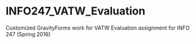 # INFO247_VATW_Evaluation
Customized GravityForms work for VATW Evaluation assignment for INFO 247 (Spring 2016)
